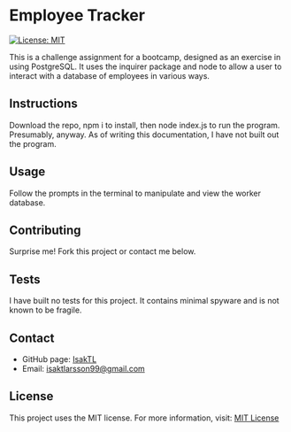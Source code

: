 # Employee Tracker
[![License: MIT](https://img.shields.io/badge/License-MIT-yellow.svg)](https://opensource.org/licenses/MIT)

This is a challenge assignment for a bootcamp, designed as an exercise in using PostgreSQL. It uses the inquirer package and node to allow a user to interact with a database of employees in various ways.

## Instructions
Download the repo, npm i to install, then node index.js to run the program. Presumably, anyway. As of writing this documentation, I have not built out the program.

## Usage
Follow the prompts in the terminal to manipulate and view the worker database.

## Contributing
Surprise me! Fork this project or contact me below.

## Tests
I have built no tests for this project. It contains minimal spyware and is not known to be fragile.

## Contact
* GitHub page: [IsakTL](https://github.com/IsakTL)
* Email: [isaktlarsson99@gmail.com](mailto:isaktlarsson99@gmail.com)

## License
This project uses the MIT license. For more information, visit: [MIT License](https://spdx.org/licenses/MIT.html)